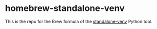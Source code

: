 # homebrew-standalone-venv

This is the repo for the Brew formula of the [standalone-venv](https://github.com/pwalch/standalone-venv) Python tool.
